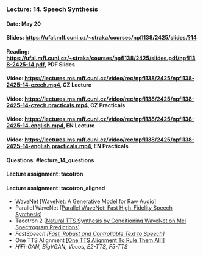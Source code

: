 ### Lecture: 14. Speech Synthesis
#### Date: May 20
#### Slides: https://ufal.mff.cuni.cz/~straka/courses/npfl138/2425/slides/?14
#### Reading: https://ufal.mff.cuni.cz/~straka/courses/npfl138/2425/slides.pdf/npfl138-2425-14.pdf, PDF Slides
#### Video: https://lectures.ms.mff.cuni.cz/video/rec/npfl138/2425/npfl138-2425-14-czech.mp4, CZ Lecture
#### Video: https://lectures.ms.mff.cuni.cz/video/rec/npfl138/2425/npfl138-2425-14-czech.practicals.mp4, CZ Practicals
#### Video: https://lectures.ms.mff.cuni.cz/video/rec/npfl138/2425/npfl138-2425-14-english.mp4, EN Lecture
#### Video: https://lectures.ms.mff.cuni.cz/video/rec/npfl138/2425/npfl138-2425-14-english.practicals.mp4, EN Practicals
#### Questions: #lecture_14_questions
#### Lecture assignment: tacotron
#### Lecture assignment: tacotron_aligned

- WaveNet [[WaveNet: A Generative Model for Raw Audio](https://arxiv.org/abs/1609.03499)]
- Parallel WaveNet [[Parallel WaveNet: Fast High-Fidelity Speech Synthesis](https://arxiv.org/abs/1711.10433)]
- Tacotron 2 [[Natural TTS Synthesis by Conditioning WaveNet on Mel Spectrogram Predictions](https://arxiv.org/abs/1712.05884)]
- _FastSpeech [[Fast, Robust and Controllable Text to Speech](https://arxiv.org/abs/1905.09263)]_
- One TTS Alignment [[One TTS Alignment To Rule Them All]](https://arxiv.org/abs/2108.10447)]
- _HiFi-GAN, BigVGAN, Vocos, E2-TTS, F5-TTS_
